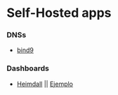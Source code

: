 # Self-Hosted apps

### DNSs
- [bind9](bind9/bind9install.md)


### Dashboards
- [Heimdall](Heimdall/Heimdallinstall.md) || [Ejemplo](Heimdall/heimdallEjemplo.png)
